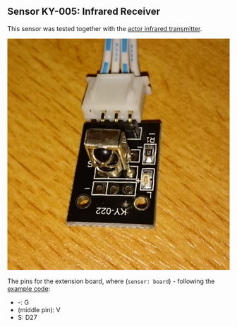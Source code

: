## Sensor KY-005: Infrared Receiver

This sensor was tested together with the [actor infrared transmitter](../actor-infrared-transmitter).

![ky022](images/ky022.JPG)

The pins for the extension board, where (`sensor: board`) - following the [example code](infrared-recv.py):
* -:	G
* (middle pin):	V
* S:	D27
